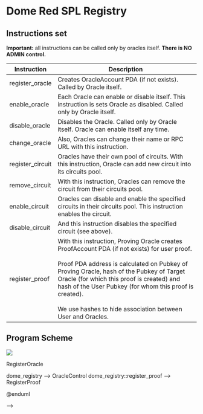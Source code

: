 # Dome Red SPL Registry

## Instructions set

**Important:** all instructions can be called only by oracles itself. **There is NO ADMIN control.**

| Instruction | Description                                                                                                                                                                                                                                                                                                                                                               |
| ---- |---------------------------------------------------------------------------------------------------------------------------------------------------------------------------------------------------------------------------------------------------------------------------------------------------------------------------------------------------------------------------|
| register_oracle | Creates OracleAccount PDA (if not exists). Called by Oracle itself.                                                                                                                                                                                                                                                                                                       |
| enable_oracle | Each Oracle can enable or disable itself. This instruction is sets Oracle as disabled. Called only by Oracle itself.                                                                                                                                                                                                                                                      |
| disable_oracle | Disables the Oracle. Called only by Oracle itself. Oracle can enable itself any time.                                                                                                                                                                                                                                                                                     |
| change_oracle | Also, Oracles can change their name or RPC URL with this instruction.                                                                                                                                                                                                                                                                                                     |
| register_circuit | Oracles have their own pool of circuits. With this instruction, Oracle can add new circuit into its circuits pool.                                                                                                                                                                                                                                                        |
| remove_circuit | With this instruction, Oracles can remove the circuit from their circuits pool.                                                                                                                                                                                                                                                                                           |
| enable_circuit  | Oracles can disable and enable the specified circuits in their circuits pool. This instruction enables the circuit.                                                                                                                                                                                                                                                       |
| disable_circuit | And this instruction disables the specified circuit (see above).                                                                                                                                                                                                                                                                                                          | 
| register_proof | With this instruction, Proving Oracle creates ProofAccount PDA (if not exists) for user proof.<br><br>Proof PDA address is calculated on Pubkey of Proving Oracle, hash of the Pubkey of Target Oracle (for which this proof is created) and hash of the User Pubkey (for whom this proof is created).<br><br>We use hashes to hide association between User and Oracles. | 

## Program Scheme

![](https://www.plantuml.com/plantuml/png/XPNDRjGm4CVlVWghfxPBBd11LXIrAWTkh2XmZRpEDBL8x9LZGnV4k-DDPY4JE-bjC_-VvsCyuxqRl7G-z1qxEkkjiXrlR0-rWrOFtftAQ6wTx2j6p5pm7Py-mDNMITN1zKs60ICF7MmHZHvUGzIpD6r2P5DHsgcW_GhKsn-mYM2wAKBpfSn6Eh5xzYaYZ7dRWdy6nt-pY0Nb-MU4FerbbVTAsM3yK34gZ0wdqWL_rAq1jqxKSl8Y-Fx3VJd9w3ZhTpX5Gr_Z9STJqu_oSRHNx9BhTEJ16kziDqkLs3EPhWARYIuxj3ztSHQLs7DHKs2y21fq5D5fwlFrtlnPT0TTbT5tnOprm0_MUzlpCPpWLrEILto71_W-7Bx3YP7ZaIvm31iHFTWkenlPdulrJfis8xkZgeFhDWWStg4-MXkv1_pSvyBj-27qHy73-uoaZVPQTlfNtCkCF82liPXLFHQpVXXBMTNFgUL4Mc4aqWMaLSy_I8i4_mQgHBbQSZjkuCNN2DSwbfaYBSm8qy1B3dgAoeNAwRBPal5nsoBeNIoQW3XUQYDuUFUMsEX8ef8C8n5mSvOQTktd_npJz6RBTLdJxTqQzpjPhVZzyVgBT2ruAjoCojS1tCN0vd4m_MYu9F-6w6GhY98k1LNfsFvhG57SRenZuQ9CHdpvbjyM1GNemvlHwNiNTT9ejlXJAugAqv0PW8IakX3qBv4u70CpTWUc2Ntt5m00)

<!--

@startuml
protocol dome_registry<program>
dome_registry : + register_oracle()
dome_registry : + enable_oracle()
dome_registry : + disable_oracle()
dome_registry : + change_oracle()
dome_registry : + register_circuit()
dome_registry : + remove_circuit()
dome_registry : + enable_circuit()
dome_registry : + disable_circuit()
dome_registry : + register_proof()


together {
struct RegisterOracle<Accounts>
RegisterOracle : + oracle: Signer
RegisterOracle : + oracle_account: PDA<OracleAccount>
RegisterOracle : + system_program: Program<System>

struct OracleControl<Accounts>
OracleControl : + oracle: Signer
OracleControl : + oracle_account: PDA<OracleAccount>

struct RegisterProof<Accounts>
RegisterProof : + oracle: Signer
RegisterProof : + proof_account: PDA<ProofAccount>
RegisterProof : + system_program: Program<System>
}

struct OracleAccount<PDA>
note bottom : PDA: "oracle" + Oracle Pubkey
OracleAccount : - enabled: bool
OracleAccount : - name: String
OracleAccount : - rpc_url: String
OracleAccount : - circuits_pool: CircuitsPool
OracleAccount : + bump: u8
OracleAccount : + initialize()
OracleAccount : + set_enabled()
OracleAccount : + set_name()
OracleAccount : + set_rpc_url()
OracleAccount : + set_bump()
OracleAccount : + circuits_pool()

together {
struct CircuitsPool
CircuitsPool : - circuits: Vec<Circuit>
CircuitsPool : + next_circuit_id()
CircuitsPool : + get_circuit_index()
CircuitsPool : + find_circuit()
CircuitsPool : + add_circuit()
CircuitsPool : + remove_circuit()
CircuitsPool : + set_enabled()

struct Circuit
Circuit : + id: u32
Circuit : + enabled: bool
Circuit : - name: String
Circuit : - program: String
Circuit : + new()
Circuit : + set_enabled()
}

struct ProofAccount<PDA>
note bottom : PDA: "proof" + Oracle Pubkey + H(Target Oracle Pubkey) + H(User Pubkey)
ProofAccount : - proof: String,
ProofAccount : + bump: u8
ProofAccount : + initialize()
ProofAccount : + set_bump()

Circuit --* CircuitsPool
CircuitsPool -r-* OracleAccount
RegisterOracle *-- OracleAccount
OracleControl *-- OracleAccount
RegisterProof *-- ProofAccount

dome_registry --> RegisterOracle
dome_registry --> OracleControl
dome_registry::register_proof --> RegisterProof

@enduml

-->